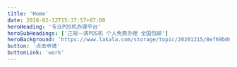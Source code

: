 ```yaml
---
title: 'Home'
date: 2018-02-12T15:37:57+07:00
heroHeading: '专业POS机办理平台'
heroSubHeadings: ['正规一清POS机 个人免费办理 全国包邮']
heroBackground: 'https://www.lakala.com/storage/topic/20201215/8ef69b082b36b5ab48daa27b45c03ad0.jpg'
button: '点击申请'
buttonLink: 'work'
---
```

